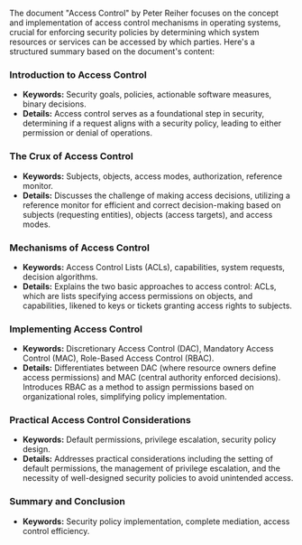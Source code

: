 The document "Access Control" by Peter Reiher focuses on the concept and implementation of access control mechanisms in operating systems, crucial for enforcing security policies by determining which system resources or services can be accessed by which parties. Here's a structured summary based on the document's content:

### Introduction to Access Control
- **Keywords:** Security goals, policies, actionable software measures, binary decisions.
- **Details:** Access control serves as a foundational step in security, determining if a request aligns with a security policy, leading to either permission or denial of operations.

### The Crux of Access Control
- **Keywords:** Subjects, objects, access modes, authorization, reference monitor.
- **Details:** Discusses the challenge of making access decisions, utilizing a reference monitor for efficient and correct decision-making based on subjects (requesting entities), objects (access targets), and access modes.

### Mechanisms of Access Control
- **Keywords:** Access Control Lists (ACLs), capabilities, system requests, decision algorithms.
- **Details:** Explains the two basic approaches to access control: ACLs, which are lists specifying access permissions on objects, and capabilities, likened to keys or tickets granting access rights to subjects.

### Implementing Access Control
- **Keywords:** Discretionary Access Control (DAC), Mandatory Access Control (MAC), Role-Based Access Control (RBAC).
- **Details:** Differentiates between DAC (where resource owners define access permissions) and MAC (central authority enforced decisions). Introduces RBAC as a method to assign permissions based on organizational roles, simplifying policy implementation.

### Practical Access Control Considerations
- **Keywords:** Default permissions, privilege escalation, security policy design.
- **Details:** Addresses practical considerations including the setting of default permissions, the management of privilege escalation, and the necessity of well-designed security policies to avoid unintended access.

### Summary and Conclusion
- **Keywords:** Security policy implementation, complete mediation, access control efficiency.

